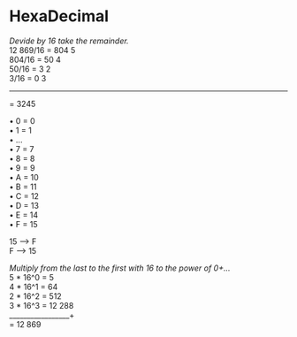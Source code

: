 # HexaDecimal
*Devide by 16 take the remainder.*  
12 869/16 = 804 5  
804/16 = 50 4  
50/16 = 3 2  
3/16 = 0 3  
_________________ 
= 3245  
  
• 0 = 0  
• 1 = 1  
• ...  
• 7 = 7  
• 8 = 8  
• 9 = 9  
• A = 10  
• B = 11  
• C = 12  
• D = 13  
• E = 14  
• F = 15  

15 --> F  
F --> 15  

*Multiply from the last to the first with 16 to the power of 0+...*  
5 * 16^0 = 5  
4 * 16^1 = 64  
2 * 16^2 = 512  
3 * 16^3 = 12 288  
_________________+  
= 12 869  
